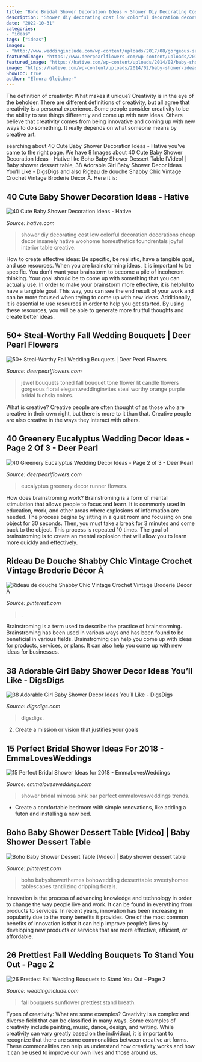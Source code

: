 ```yaml
---
title: "Boho Bridal Shower Decoration Ideas ~ Shower Diy Decorating Cost Low Colorful Decoration Decorations Cheap Decor Insanely Hative Woohome Homesthetics Foundrentals Joyful Interior Table Creative"
description: "Shower diy decorating cost low colorful decoration decorations cheap decor insanely hative woohome homesthetics foundrentals joyful interior table creative"
date: "2022-10-31"
categories:
- "ideas"
tags: ["ideas"]
images:
- "http://www.weddinginclude.com/wp-content/uploads/2017/08/gorgeous-sunflower-and-babys-breath-fall-wedding-bouquets.jpg"
featuredImage: "https://www.deerpearlflowers.com/wp-content/uploads/2015/05/Jewel-toned-fall-wedding-bouquet-682x1024.jpg"
featured_image: "https://hative.com/wp-content/uploads/2014/02/baby-shower-ideas/vintage-style-colorful-baby-shower-15.jpg"
image: "https://hative.com/wp-content/uploads/2014/02/baby-shower-ideas/vintage-style-colorful-baby-shower-15.jpg"
ShowToc: true
author: "Elnora Gleichner"
---
```



The definition of creativity: What makes it unique?
Creativity is in the eye of the beholder. There are different definitions of creativity, but all agree that creativity is a personal experience. Some people consider creativity to be the ability to see things differently and come up with new ideas. Others believe that creativity comes from being innovative and coming up with new ways to do something. It really depends on what someone means by creative art.

	

		
searching about 40 Cute Baby Shower Decoration Ideas - Hative you've came to the right page. We have 8 Images about 40 Cute Baby Shower Decoration Ideas - Hative like Boho Baby Shower Dessert Table [Video] | Baby shower dessert table, 38 Adorable Girl Baby Shower Decor Ideas You’ll Like - DigsDigs and also Rideau de douche Shabby Chic Vintage Crochet Vintage Broderie Décor À. Here it is:
		
    
## 40 Cute Baby Shower Decoration Ideas - Hative

<img loading=lazy src="https://hative.com/wp-content/uploads/2014/02/baby-shower-ideas/vintage-style-colorful-baby-shower-15.jpg" onerror="this.onerror=null;this.src='https://tse2.mm.bing.net/th?id=OIP.0fjsvQLHSKVnvXnOd2W-uwHaLI&amp;pid=15.1';" alt="40 Cute Baby Shower Decoration Ideas - Hative">

_Source: hative.com_

>shower diy decorating cost low colorful decoration decorations cheap decor insanely hative woohome homesthetics foundrentals joyful interior table creative. 

	

How to create effective ideas: Be specific, be realistic, have a tangible goal, and use resources.
When you are brainstorming ideas, it is important to be specific. You don’t want your brainstorm to become a pile of incoherent thinking. Your goal should be to come up with something that you can actually use. In order to make your brainstorm more effective, it is helpful to have a tangible goal. This way, you can see the end result of your work and can be more focused when trying to come up with new ideas. Additionally, it is essential to use resources in order to help you get started. By using these resources, you will be able to generate more fruitful thoughts and create better ideas.

    
## 50+ Steal-Worthy Fall Wedding Bouquets | Deer Pearl Flowers

<img loading=lazy src="https://www.deerpearlflowers.com/wp-content/uploads/2015/05/Jewel-toned-fall-wedding-bouquet-682x1024.jpg" onerror="this.onerror=null;this.src='https://tse4.mm.bing.net/th?id=OIP.9UjWJ-0PmfeTUAkfNYSWrgHaLH&amp;pid=15.1';" alt="50+ Steal-Worthy Fall Wedding Bouquets | Deer Pearl Flowers">

_Source: deerpearlflowers.com_

>jewel bouquets toned fall bouquet tone flower lit candle flowers gorgeous floral elegantweddinginvites steal worthy orange purple bridal fuchsia colors. 

	

What is creative?
Creative people are often thought of as those who are creative in their own right, but there is more to it than that. Creative people are also creative in the ways they interact with others.

    
## 40 Greenery Eucalyptus Wedding Decor Ideas - Page 2 Of 3 - Deer Pearl

<img loading=lazy src="http://www.deerpearlflowers.com/wp-content/uploads/2016/12/Eucalyptus-wedding-runner-via-Edyta-Szyszlo.jpg" onerror="this.onerror=null;this.src='https://tse1.mm.bing.net/th?id=OIP.2uv9ZeFOkBsOkYCa7iSmNQHaLH&amp;pid=15.1';" alt="40 Greenery Eucalyptus Wedding Decor Ideas - Page 2 of 3 - Deer Pearl">

_Source: deerpearlflowers.com_

>eucalyptus greenery decor runner flowers. 

	

How does brainstroming work?
Brainstroming is a form of mental stimulation that allows people to focus and learn. It is commonly used in education, work, and other areas where explosions of information are needed. The process begins by sitting in a quiet room and focusing on one object for 30 seconds. Then, you must take a break for 3 minutes and come back to the object. This process is repeated 10 times. The goal of brainstroming is to create an mental explosion that will allow you to learn more quickly and effectively.

    
## Rideau De Douche Shabby Chic Vintage Crochet Vintage Broderie Décor À

<img loading=lazy src="https://i.pinimg.com/736x/66/11/01/66110151d3836d233852925793843426.jpg" onerror="this.onerror=null;this.src='https://tse2.mm.bing.net/th?id=OIP.X0jDXKKjyygVHVEYhFqMPQHaJ4&amp;pid=15.1';" alt="Rideau de douche Shabby Chic Vintage Crochet Vintage Broderie Décor À">

_Source: pinterest.com_

>. 

	

Brainstroming is a term used to describe the practice of brainstorming. Brainstroming has been used in various ways and has been found to be beneficial in various fields. Brainstroming can help you come up with ideas for products, services, or plans. It can also help you come up with new ideas for businesses.

    
## 38 Adorable Girl Baby Shower Decor Ideas You’ll Like - DigsDigs

<img loading=lazy src="https://www.digsdigs.com/photos/adorable-girl-baby-shower-decor-ideas-youll-like-12.jpg" onerror="this.onerror=null;this.src='https://tse1.mm.bing.net/th?id=OIP.Igmbe_SkCbzg8OchExkCXwHaJ4&amp;pid=15.1';" alt="38 Adorable Girl Baby Shower Decor Ideas You’ll Like - DigsDigs">

_Source: digsdigs.com_

>digsdigs. 

	

2. Create a mission or vision that justifies your goals

    
## 15 Perfect Bridal Shower Ideas For 2018 - EmmaLovesWeddings

<img loading=lazy src="http://emmalovesweddings.com/wp-content/uploads/2017/11/pink-mimosa-bar-bridal-shower-ideas.jpg" onerror="this.onerror=null;this.src='https://tse2.mm.bing.net/th?id=OIP.AudcbaXD5_HFAuATOXqCpQHaLH&amp;pid=15.1';" alt="15 Perfect Bridal Shower Ideas for 2018 - EmmaLovesWeddings">

_Source: emmalovesweddings.com_

>shower bridal mimosa pink bar perfect emmalovesweddings trends. 

	

- Create a comfortable bedroom with simple renovations, like adding a futon and installing a new bed. 

    
## Boho Baby Shower Dessert Table [Video] | Baby Shower Dessert Table

<img loading=lazy src="https://i.pinimg.com/736x/ff/8a/4e/ff8a4ec192c5d2089dbe2c942c99299a.jpg" onerror="this.onerror=null;this.src='https://tse1.mm.bing.net/th?id=OIP.Ylc8fDiXnc5nZM-SuewzoAHaNK&amp;pid=15.1';" alt="Boho Baby Shower Dessert Table [Video] | Baby shower dessert table">

_Source: pinterest.com_

>boho babyshowerthemes bohowedding desserttable sweetyhomee tablescapes tantilizing dripping florals. 

	

Innovation is the process of advancing knowledge and technology in order to change the way people live and work. It can be found in everything from products to services. In recent years, innovation has been increasing in popularity due to the many benefits it provides. One of the most common benefits of innovation is that it can help improve people’s lives by developing new products or services that are more effective, efficient, or affordable.

    
## 26 Prettiest Fall Wedding Bouquets To Stand You Out - Page 2

<img loading=lazy src="http://www.weddinginclude.com/wp-content/uploads/2017/08/gorgeous-sunflower-and-babys-breath-fall-wedding-bouquets.jpg" onerror="this.onerror=null;this.src='https://tse1.mm.bing.net/th?id=OIP.Dhmx7MEMFHz5mv5evx_rxwHaK-&amp;pid=15.1';" alt="26 Prettiest Fall Wedding Bouquets to Stand You Out - Page 2">

_Source: weddinginclude.com_

>fall bouquets sunflower prettiest stand breath. 

	

Types of creativity: What are some examples?
Creativity is a complex and diverse field that can be classified in many ways. Some examples of creativity include painting, music, dance, design, and writing. While creativity can vary greatly based on the individual, it is important to recognize that there are some commonalities between creative art forms. These commonalities can help us understand how creativity works and how it can be used to improve our own lives and those around us.

